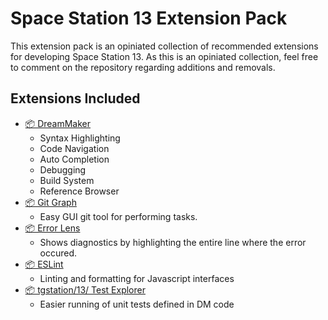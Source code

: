 # Space Station 13 Extension Pack
This extension pack is an opiniated collection of recommended extensions for developing Space Station 13.
As this is an opiniated collection, feel free to comment on the repository regarding additions and removals.

## Extensions Included
- [📦 DreamMaker](https://marketplace.visualstudio.com/items?itemName=ss13.byond)
	- Syntax Highlighting
	- Code Navigation
	- Auto Completion
	- Debugging
	- Build System
	- Reference Browser
- [📦 Git Graph](https://marketplace.visualstudio.com/items?itemName=mhutchie.git-graph)
	- Easy GUI git tool for performing tasks.
- [📦 Error Lens](https://marketplace.visualstudio.com/items?itemName=usernamehw.errorlens)
	- Shows diagnostics by highlighting the entire line where the error occured.
- [📦 ESLint](https://marketplace.visualstudio.com/items?itemName=dbaeumer.vscode-eslint)
	- Linting and formatting for Javascript interfaces
- [📦 tgstation/13/ Test Explorer](https://marketplace.visualstudio.com/items?itemName=ss13.vscode-tgstation13-test-adapter&ssr=false#overview)
	- Easier running of unit tests defined in DM code
